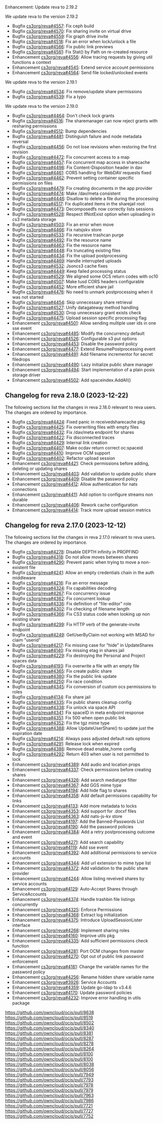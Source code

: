Enhancement: Update reva to 2.19.2

We update reva to the version 2.19.2

*   Bugfix [cs3org/reva#4557](https://github.com/cs3org/reva/pull/4557): Fix ceph build
*   Bugfix [cs3org/reva#4570](https://github.com/cs3org/reva/pull/4570): Fix sharing invite on virtual drive
*   Bugfix [cs3org/reva#4559](https://github.com/cs3org/reva/pull/4559): Fix graph drive invite
*   Bugfix [cs3org/reva#4518](https://github.com/cs3org/reva/pull/4518): Fix an error when lock/unlock a file
*   Bugfix [cs3org/reva#4566](https://github.com/cs3org/reva/pull/4566): Fix public link previews
*   Bugfix [cs3org/reva#4561](https://github.com/cs3org/reva/pull/4561): Fix Stat() by Path on re-created resource
*   Enhancement [cs3org/reva#4556](https://github.com/cs3org/reva/pull/4556): Allow tracing requests by giving util functions a context
*   Enhancement [cs3org/reva#4545](https://github.com/cs3org/reva/pull/4545): Extend service account permissions
*   Enhancement [cs3org/reva#4564](https://github.com/cs3org/reva/pull/4564): Send file locked/unlocked events

We update reva to the version 2.19.1

*   Bugfix [cs3org/reva#4534](https://github.com/cs3org/reva/pull/4534): Fix remove/update share permissions
*   Bugfix [cs3org/reva#4539](https://github.com/cs3org/reva/pull/4539): Fix a typo

We update reva to the version 2.19.0

*   Bugfix [cs3org/reva#4464](https://github.com/cs3org/reva/pull/4464): Don't check lock grants
*   Bugfix [cs3org/reva#4516](https://github.com/cs3org/reva/pull/4516): The sharemanager can now reject grants with resharing permissions
*   Bugfix [cs3org/reva#4512](https://github.com/cs3org/reva/pull/4512): Bump dependencies
*   Bugfix [cs3org/reva#4481](https://github.com/cs3org/reva/pull/4481): Distinguish failure and node metadata reversal
*   Bugfix [cs3org/reva#4456](https://github.com/cs3org/reva/pull/4456): Do not lose revisions when restoring the first revision
*   Bugfix [cs3org/reva#4472](https://github.com/cs3org/reva/pull/4472): Fix concurrent access to a map
*   Bugfix [cs3org/reva#4457](https://github.com/cs3org/reva/pull/4457): Fix concurrent map access in sharecache
*   Bugfix [cs3org/reva#4498](https://github.com/cs3org/reva/pull/4498): Fix Content-Disposition header in dav
*   Bugfix [cs3org/reva#4461](https://github.com/cs3org/reva/pull/4461): CORS handling for WebDAV requests fixed
*   Bugfix [cs3org/reva#4462](https://github.com/cs3org/reva/pull/4462): Prevent setting container specific permissions on files
*   Bugfix [cs3org/reva#4479](https://github.com/cs3org/reva/pull/4479): Fix creating documents in the app provider
*   Bugfix [cs3org/reva#4474](https://github.com/cs3org/reva/pull/4474): Make /dav/meta consistent
*   Bugfix [cs3org/reva#4446](https://github.com/cs3org/reva/pull/4446): Disallow to delete a file during the processing
*   Bugfix [cs3org/reva#4517](https://github.com/cs3org/reva/pull/4517): Fix duplicated items in the sharejail root
*   Bugfix [cs3org/reva#4473](https://github.com/cs3org/reva/pull/4473): Decomposedfs now correctly lists sessions
*   Bugfix [cs3org/reva#4528](https://github.com/cs3org/reva/pull/4528): Respect IfNotExist option when uploading in cs3 metadata storage
*   Bugfix [cs3org/reva#4503](https://github.com/cs3org/reva/pull/4503): Fix an error when move
*   Bugfix [cs3org/reva#4466](https://github.com/cs3org/reva/pull/4466): Fix natsjskv store
*   Bugfix [cs3org/reva#4533](https://github.com/cs3org/reva/pull/4533): Fix recursive trashcan purge
*   Bugfix [cs3org/reva#4492](https://github.com/cs3org/reva/pull/4492): Fix the resource name
*   Bugfix [cs3org/reva#4463](https://github.com/cs3org/reva/pull/4463): Fix the resource name
*   Bugfix [cs3org/reva#4448](https://github.com/cs3org/reva/pull/4448): Fix truncating existing files
*   Bugfix [cs3org/reva#4434](https://github.com/cs3org/reva/pull/4434): Fix the upload postprocessing
*   Bugfix [cs3org/reva#4469](https://github.com/cs3org/reva/pull/4469): Handle interrupted uploads
*   Bugfix [cs3org/reva#4532](https://github.com/cs3org/reva/pull/4532): Jsoncs3 cache fixes
*   Bugfix [cs3org/reva#4449](https://github.com/cs3org/reva/pull/4449): Keep failed processing status
*   Bugfix [cs3org/reva#4529](https://github.com/cs3org/reva/pull/4529): We aligned some OCS return codes with oc10
*   Bugfix [cs3org/reva#4507](https://github.com/cs3org/reva/pull/4507): Make tusd CORS headers configurable
*   Bugfix [cs3org/reva#4452](https://github.com/cs3org/reva/pull/4452): More efficient share jail
*   Bugfix [cs3org/reva#4476](https://github.com/cs3org/reva/pull/4476): No need to unmark postprocessing when it was not started
*   Bugfix [cs3org/reva#4454](https://github.com/cs3org/reva/pull/4454): Skip unnecessary share retrieval
*   Bugfix [cs3org/reva#4527](https://github.com/cs3org/reva/pull/4527): Unify datagateway method handling
*   Bugfix [cs3org/reva#4530](https://github.com/cs3org/reva/pull/4530): Drop unnecessary grant exists check
*   Bugfix [cs3org/reva#4475](https://github.com/cs3org/reva/pull/4475): Upload session specific processing flag
*   Enhancement [cs3org/reva#4501](https://github.com/cs3org/reva/pull/4501): Allow sending multiple user ids in one sse event
*   Enhancement [cs3org/reva#4485](https://github.com/cs3org/reva/pull/4485): Modify the concurrency default
*   Enhancement [cs3org/reva#4526](https://github.com/cs3org/reva/pull/4526): Configurable s3 put options
*   Enhancement [cs3org/reva#4453](https://github.com/cs3org/reva/pull/4453): Disable the password policy
*   Enhancement [cs3org/reva#4477](https://github.com/cs3org/reva/pull/4477): Extend ResumePostprocessing event
*   Enhancement [cs3org/reva#4491](https://github.com/cs3org/reva/pull/4491): Add filename incrementor for secret filedrops
*   Enhancement [cs3org/reva#4490](https://github.com/cs3org/reva/pull/4490): Lazy initialize public share manager
*   Enhancement [cs3org/reva#4494](https://github.com/cs3org/reva/pull/4494): Start implementation of a plain posix storage driver
*   Enhancement [cs3org/reva#4502](https://github.com/cs3org/reva/pull/4502): Add spaceindex.AddAll()

## Changelog for reva 2.18.0 (2023-12-22)

The following sections list the changes in reva 2.18.0 relevant to
reva users. The changes are ordered by importance.

*   Bugfix [cs3org/reva#4424](https://github.com/cs3org/reva/pull/4424): Fixed panic in receivedsharecache pkg
*   Bugfix [cs3org/reva#4425](https://github.com/cs3org/reva/pull/4425): Fix overwriting files with empty files
*   Bugfix [cs3org/reva#4432](https://github.com/cs3org/reva/pull/4432): Fix /dav/meta endpoint for shares
*   Bugfix [cs3org/reva#4422](https://github.com/cs3org/reva/pull/4422): Fix disconnected traces
*   Bugfix [cs3org/reva#4429](https://github.com/cs3org/reva/pull/4429): Internal link creation
*   Bugfix [cs3org/reva#4407](https://github.com/cs3org/reva/pull/4407): Make ocdav return correct oc:spaceid
*   Bugfix [cs3org/reva#4410](https://github.com/cs3org/reva/pull/4410): Improve OCM support
*   Bugfix [cs3org/reva#4402](https://github.com/cs3org/reva/pull/4402): Refactor upload session
*   Enhancement [cs3org/reva#4421](https://github.com/cs3org/reva/pull/4421): Check permissions before adding, deleting or updating shares
*   Enhancement [cs3org/reva#4403](https://github.com/cs3org/reva/pull/4403): Add validation to update public share
*   Enhancement [cs3org/reva#4409](https://github.com/cs3org/reva/pull/4409): Disable the password policy
*   Enhancement [cs3org/reva#4412](https://github.com/cs3org/reva/pull/4412): Allow authentication for nats connections
*   Enhancement [cs3org/reva#4411](https://github.com/cs3org/reva/pull/4411): Add option to configure streams non durable
*   Enhancement [cs3org/reva#4406](https://github.com/cs3org/reva/pull/4406): Rework cache configuration
*   Enhancement [cs3org/reva#4414](https://github.com/cs3org/reva/pull/4414): Track more upload session metrics

## Changelog for reva 2.17.0 (2023-12-12)

The following sections list the changes in reva 2.17.0 relevant to
reva users. The changes are ordered by importance.

*   Bugfix [cs3org/reva#4278](https://github.com/cs3org/reva/pull/4278): Disable DEPTH infinity in PROPFIND
*   Bugfix [cs3org/reva#4318](https://github.com/cs3org/reva/pull/4318): Do not allow moves between shares
*   Bugfix [cs3org/reva#4290](https://github.com/cs3org/reva/pull/4290): Prevent panic when trying to move a non-existent file
*   Bugfix [cs3org/reva#4241](https://github.com/cs3org/reva/pull/4241): Allow an empty credentials chain in the auth middleware
*   Bugfix [cs3org/reva#4216](https://github.com/cs3org/reva/pull/4216): Fix an error message
*   Bugfix [cs3org/reva#4324](https://github.com/cs3org/reva/pull/4324): Fix capabilities decoding
*   Bugfix [cs3org/reva#4267](https://github.com/cs3org/reva/pull/4267): Fix concurrency issue
*   Bugfix [cs3org/reva#4362](https://github.com/cs3org/reva/pull/4362): Fix concurrent lookup
*   Bugfix [cs3org/reva#4336](https://github.com/cs3org/reva/pull/4336): Fix definition of "file-editor" role
*   Bugfix [cs3org/reva#4302](https://github.com/cs3org/reva/pull/4302): Fix checking of filename length
*   Bugfix [cs3org/reva#4366](https://github.com/cs3org/reva/pull/4366): Fix CS3 status code when looking up non existing share
*   Bugfix [cs3org/reva#4299](https://github.com/cs3org/reva/pull/4299): Fix HTTP verb of the generate-invite endpoint
*   Bugfix [cs3org/reva#4249](https://github.com/cs3org/reva/pull/4249): GetUserByClaim not working with MSAD for claim "userid"
*   Bugfix [cs3org/reva#4217](https://github.com/cs3org/reva/pull/4217): Fix missing case for "hide" in UpdateShares
*   Bugfix [cs3org/reva#4140](https://github.com/cs3org/reva/pull/4140): Fix missing etag in shares jail
*   Bugfix [cs3org/reva#4229](https://github.com/cs3org/reva/pull/4229): Fix destroying the Personal and Project spaces data
*   Bugfix [cs3org/reva#4193](https://github.com/cs3org/reva/pull/4193): Fix overwrite a file with an empty file
*   Bugfix [cs3org/reva#4365](https://github.com/cs3org/reva/pull/4365): Fix create public share
*   Bugfix [cs3org/reva#4380](https://github.com/cs3org/reva/pull/4380): Fix the public link update
*   Bugfix [cs3org/reva#4250](https://github.com/cs3org/reva/pull/4250): Fix race condition
*   Bugfix [cs3org/reva#4345](https://github.com/cs3org/reva/pull/4345): Fix conversion of custom ocs permissions to roles
*   Bugfix [cs3org/reva#4134](https://github.com/cs3org/reva/pull/4134): Fix share jail
*   Bugfix [cs3org/reva#4335](https://github.com/cs3org/reva/pull/4335): Fix public shares cleanup config
*   Bugfix [cs3org/reva#4338](https://github.com/cs3org/reva/pull/4338): Fix unlock via space API
*   Bugfix [cs3org/reva#4341](https://github.com/cs3org/reva/pull/4341): Fix spaceID in meta endpoint response
*   Bugfix [cs3org/reva#4351](https://github.com/cs3org/reva/pull/4351): Fix 500 when open public link
*   Bugfix [cs3org/reva#4352](https://github.com/cs3org/reva/pull/4352): Fix the tgz mime type
*   Bugfix [cs3org/reva#4388](https://github.com/cs3org/reva/pull/4388): Allow UpdateUserShare() to update just the expiration date
*   Bugfix [cs3org/reva#4214](https://github.com/cs3org/reva/pull/4214): Always pass adjusted default nats options
*   Bugfix [cs3org/reva#4291](https://github.com/cs3org/reva/pull/4291): Release lock when expired
*   Bugfix [cs3org/reva#4386](https://github.com/cs3org/reva/pull/4386): Remove dead enable_home config
*   Bugfix [cs3org/reva#4292](https://github.com/cs3org/reva/pull/4292): Return 403 when user is not permitted to lock
*   Enhancement [cs3org/reva#4389](https://github.com/cs3org/reva/pull/4389): Add audio and location props
*   Enhancement [cs3org/reva#4337](https://github.com/cs3org/reva/pull/4337): Check permissions before creating shares
*   Enhancement [cs3org/reva#4326](https://github.com/cs3org/reva/pull/4326): Add search mediatype filter
*   Enhancement [cs3org/reva#4367](https://github.com/cs3org/reva/pull/4367): Add GGS mime type
*   Enhancement [cs3org/reva#4194](https://github.com/cs3org/reva/pull/4194): Add hide flag to shares
*   Enhancement [cs3org/reva#4358](https://github.com/cs3org/reva/pull/4358): Add default permissions capability for links
*   Enhancement [cs3org/reva#4133](https://github.com/cs3org/reva/pull/4133): Add more metadata to locks
*   Enhancement [cs3org/reva#4353](https://github.com/cs3org/reva/pull/4353): Add support for .docxf files
*   Enhancement [cs3org/reva#4363](https://github.com/cs3org/reva/pull/4363): Add nats-js-kv store
*   Enhancement [cs3org/reva#4197](https://github.com/cs3org/reva/pull/4197): Add the Banned-Passwords List
*   Enhancement [cs3org/reva#4190](https://github.com/cs3org/reva/pull/4190): Add the password policies
*   Enhancement [cs3org/reva#4384](https://github.com/cs3org/reva/pull/4384): Add a retry postprocessing outcome and event
*   Enhancement [cs3org/reva#4271](https://github.com/cs3org/reva/pull/4271): Add search capability
*   Enhancement [cs3org/reva#4119](https://github.com/cs3org/reva/pull/4119): Add sse event
*   Enhancement [cs3org/reva#4392](https://github.com/cs3org/reva/pull/4392): Add additional permissions to service accounts
*   Enhancement [cs3org/reva#4344](https://github.com/cs3org/reva/pull/4344): Add url extension to mime type list
*   Enhancement [cs3org/reva#4372](https://github.com/cs3org/reva/pull/4372): Add validation to the public share provider
*   Enhancement [cs3org/reva#4244](https://github.com/cs3org/reva/pull/4244): Allow listing reveived shares by service accounts
*   Enhancement [cs3org/reva#4129](https://github.com/cs3org/reva/pull/4129): Auto-Accept Shares through ServiceAccounts
*   Enhancement [cs3org/reva#4374](https://github.com/cs3org/reva/pull/4374): Handle trashbin file listings concurrently
*   Enhancement [cs3org/reva#4325](https://github.com/cs3org/reva/pull/4325): Enforce Permissions
*   Enhancement [cs3org/reva#4368](https://github.com/cs3org/reva/pull/4368): Extract log initialization
*   Enhancement [cs3org/reva#4375](https://github.com/cs3org/reva/pull/4375): Introduce UploadSessionLister interface
*   Enhancement [cs3org/reva#4268](https://github.com/cs3org/reva/pull/4268): Implement sharing roles
*   Enhancement [cs3org/reva#4160](https://github.com/cs3org/reva/pull/4160): Improve utils pkg
*   Enhancement [cs3org/reva#4335](https://github.com/cs3org/reva/pull/4335): Add sufficient permissions check function
*   Enhancement [cs3org/reva#4281](https://github.com/cs3org/reva/pull/4281): Port OCM changes from master
*   Enhancement [cs3org/reva#4270](https://github.com/cs3org/reva/pull/4270): Opt out of public link password enforcement
*   Enhancement [cs3org/reva#4181](https://github.com/cs3org/reva/pull/4181): Change the variable names for the password policy
*   Enhancement [cs3org/reva#4256](https://github.com/cs3org/reva/pull/4256): Rename hidden share variable name
*   Enhancement [cs3org/reva#3926](https://github.com/cs3org/reva/pull/3926): Service Accounts
*   Enhancement [cs3org/reva#4359](https://github.com/cs3org/reva/pull/4359): Update go-ldap to v3.4.6
*   Enhancement [cs3org/reva#4170](https://github.com/cs3org/reva/pull/4170): Update password policies
*   Enhancement [cs3org/reva#4232](https://github.com/cs3org/reva/pull/4232): Improve error handling in utils package

https://github.com/owncloud/ocis/pull/8638
https://github.com/owncloud/ocis/pull/8519
https://github.com/owncloud/ocis/pull/8502
https://github.com/owncloud/ocis/pull/8340
https://github.com/owncloud/ocis/pull/8381
https://github.com/owncloud/ocis/pull/8287
https://github.com/owncloud/ocis/pull/8278
https://github.com/owncloud/ocis/pull/8264
https://github.com/owncloud/ocis/pull/8100
https://github.com/owncloud/ocis/pull/8100
https://github.com/owncloud/ocis/pull/8038
https://github.com/owncloud/ocis/pull/8056
https://github.com/owncloud/ocis/pull/7949
https://github.com/owncloud/ocis/pull/7793
https://github.com/owncloud/ocis/pull/7978
https://github.com/owncloud/ocis/pull/7979
https://github.com/owncloud/ocis/pull/7963
https://github.com/owncloud/ocis/pull/7986
https://github.com/owncloud/ocis/pull/7721
https://github.com/owncloud/ocis/pull/7727
https://github.com/owncloud/ocis/pull/7752
